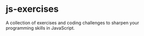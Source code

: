 # js-exercises
A collection of exercises and coding challenges to sharpen your programming skills in JavaScript.
